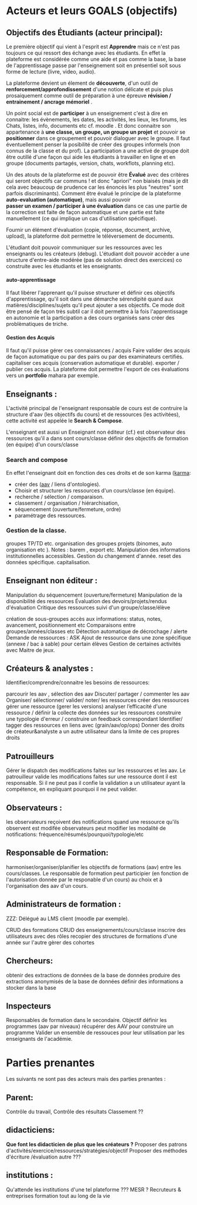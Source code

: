 
# Acteurs et leurs GOALS (objectifs)

## Objectifs des Étudiants (acteur principal):

Le première objectif qui vient à l'esprit est **Apprendre** mais ce n'est pas toujours ce qui ressort des échange avec les étudiants. En effet la plateforme est considérée comme une aide et pas comme la base, la base de l'apprentissage passe par l'enseignement soit en présentiel soit sous forme de lecture (livre, video, audio). 

La plateforme devient un élement de **découverte**, d'un outil de **renforcement/approfondissement** d'une notion délicate et puis plus prosaiquement comme outil de préparation à une épreuve **révision / entrainement / ancrage mémoriel** . 

Un point social est de **participer** à un enseignement c'est à dire en connaitre: les évènements, les dates, les activités, les lieux, les forums, les Chats, listes, info, documents etc cf. moodle . 
Et donc connaitre son appartenance à **une classe, un groupe, un groupe un projet** et pouvoir se **positionner** dans ce groupement  et pouvoir dialoguer avec le groupe. Il faut éventuellement penser la posibilité de créer des groupes informels (non connus de la classe et du prof). 
La participation a une activé de groupe doit être outillé d'une façon qui aide les étudiants à travailler en ligne et en groupe (documents partagés, version, chats, workflots, planning etc).

Un des atouts de la plateforme est de pouvoir être **Évalué** avec des critères qui seront objectifs car communs ! et donc "apriori" non biaisés (mais je dit cela avec beaucoup de prudence car les énoncés les plus "neutres" sont parfois discriminants). 
Comment être évalué le principe de la plateforme **auto-evaluation (automatique)**, mais aussi pouvoir  
**passer un examen / participer à une évaluation** dans ce cas une partie de la correction est faite de façon automatique et une partie est faite manuellement (ce qui implique un cas d'utilisation spécifique). 

Fournir un élément d'évaluation  (copie, réponse, document, archive, upload), la plateforme doit permettre le téléversement de documents. 

L'étudiant doit pouvoir communiquer sur les ressources avec les enseignants ou les créateurs (debug).
L'étudiant doit pouvoir accèder a une structure d'entre-aide modérée (pas de solution direct des exercices) co construite avec les étudiants et les enseignants.

#### auto-apprentissage 
Il faut libérer l'apprenant qu'il puisse structurer et définir ces objectifs d'apprentissage, qu'il soit dans une démarche
sérendipité quand aux matières/disciplines/sujets qu'il peut ajouter a ses objectifs.
Ce mode doit être pensé de façon très subtil car il doit permettre à la fois l'apprentissage en autonomie et la participation a des cours organisés sans créer des problèmatiques de triche.


#### Gestion des Acquis 
Il faut qu'il puisse gérer ces connaissances / acquis 
Faire valider des acquis de façon automatique ou par des pairs ou par des examinateurs certifiés. 
capitaliser ces acquis (conservation automatique et durable). 
exporter / publier ces acquis. 
La plateforme doit permettre l'export de ces évaluations vers un **portfolio** mahara par exemple. 



## Enseignants :

L'activité principal de l'enseignant responsable de cours est de contruire la structure d'aav (les objectifs du cours) et de ressources (les activitées), cette activité est appelée le **Search & Compose**.

L'enseignant est aussi un Enseignant non éditeur (cf.) est observateur des ressources qu'il a dans sont cours/classe
définir des objectifs de formation (en équipe) d'un cours/classe


### Search and compose 
En effet l'enseignant doit en fonction des ces droits et de son karma ([karma](concept/karma.md):
* créer des ([aav](concept/aav.md) / liens d'ontologies).
* Choisir et structurer les ressources d'un cours/classe  (en équipe). 
* recherche / sélection / comparaison. 
* classement / organisation  / hiérarchisation,  
* séquencement (ouverture/fermeture, ordre)
* paramétrage des ressources. 


### Gestion de la classe. 

groupes TP/TD etc. 
organisation des groupes projets  (binomes, auto organisation etc ). 
Notes : barem , export etc. 
Manipulation des informations institutionnelles accessibles. 
Gestion du changement d'année. 
reset des données spécifique. 
capitalisation. 

## Enseignant non éditeur :

Manipulation du séquencement (ouverture/fermeture)
Manipulation de la disponibilité des ressources
Évaluation des devoirs/projets/rendus d'évaluation
Critique des ressources
suivi d'un groupe/classe/élève

création de sous-groupes
accès aux informations: status,  notes, avancement, positionnement etc
Comparaisons entre groupes/années/classes etc
Détection automatique de décrochage / alerte
Demande de ressources : ASK
Ajout de ressource dans une zone spécifique (annexe / bac à sable) pour certain élèves
Gestion de certaines activités avec Maitre de jeux.

## Créateurs & analystes :

Identifier/comprendre/connaitre les besoins de ressources:

parcourir les aav , sélection des aav
Discuter/ partager / commenter les aav 
Organiser/ sélectionner/ valider/ noter/ les ressources
créer des ressources 
gérer une ressource (gerer les versions)
analyser l’efficacité d'une ressource / définir la collecte des données sur les ressources 
construire une typologie d'erreur / construire un feedback correspondant
Identifier/ tagger des ressources en liens avec (grain/aav/op/ops)
Donner des droits de créateur&analyste a un autre utilisateur dans la limite de ces propres droits

## Patrouilleurs

Gérer le dispatch des modifications faites sur les ressources et les aav.
Le patrouilleur valide les modifications faites sur une ressource dont il est responsable. 
Si il ne peut pas il confie la validation a un utilisateur ayant la compétence, en expliquant pourquoi il ne peut valider.




## Observateurs :

les observateurs reçoivent des notifications quand une ressource qu'ils observent est modifée
observateurs peut modifier les modalité de notifications: fréquence/résumés/pourquoi/typologie/etc



## Responsable de Formation:

harmoniser/organiser/planifier les objectifs de formations (aav) entre les cours/classes.
Le responsable de formation peut participier (en fonction de l'autorisation donnée par le responable d'un cours) au choix et à l'organisation des aav d'un cours.

## Administrateurs de formation :

ZZZ: Délégué au LMS client (moodle par exemple).

CRUD des formations
CRUD des enseignements/cours/classe
inscrire des utilisateurs avec des rôles
recopier des structures de formations d'une année sur l'autre
gèrer des cohortes

## Chercheurs:

obtenir des extractions de données de la base de données
produire des extractions anonymisés  de la base de données
définir des informations a stocker dans la base

## Inspecteurs

Responsables de formation dans le secondaire.
Objectif définir les programmes (aav par niveaux)
récupérer des AAV pour construire un programme 
Valider un ensemble de ressouces pour leur utilisation par les enseignants de l'académie.

# Parties prenantes

Les suivants ne sont pas des acteurs mais des parties prenantes :

## Parent:

Contrôle du travail,
Contrôle des résultats
Classement ??

## didacticiens:

**Que font les didacticien de plus que les créateurs ?**
Proposer des patrons d'activités/exercice/ressources/stratégies/objectif
Proposer des méthodes d'écriture /évaluation autre ???

## institutions :

Qu'attende les institutions d'une tel plateforme ???
MESR ?
Recruteurs & entreprises
formation tout au long de la vie

